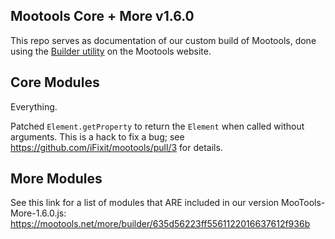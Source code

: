 ## Mootools Core + More v1.6.0

This repo serves as documentation of our custom build of Mootools, done
using the [Builder utility](http://mootools.net/core/builder) on the Mootools website.

## Core Modules

Everything.

Patched `Element.getProperty` to return the `Element` when called without arguments. This is a hack to fix a bug; see https://github.com/iFixit/mootools/pull/3 for details.

## More Modules

See this link for a list of modules that ARE included in our version MooTools-More-1.6.0.js:
https://mootools.net/more/builder/635d56223ff5561122016637612f936b
